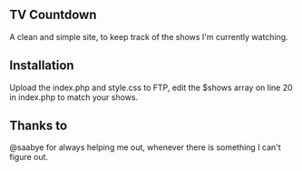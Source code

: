 ## TV Countdown

A clean and simple site, to keep track of the shows I'm currently watching.

## Installation

Upload the index.php and style.css to FTP, edit the $shows array on line 20 in index.php to match your shows.  

## Thanks to

@saabye for always helping me out, whenever there is something I can't figure out.
